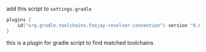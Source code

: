 add this script to `settings.gradle`

```kotlin
plugins {
    id("org.gradle.toolchains.foojay-resolver-convention") version "0.8.0" apply true
}
```

this is a plugin for gradle script to find matched toolchains
